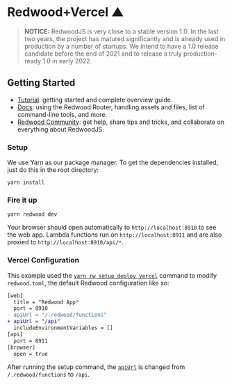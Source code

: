 # Redwood+Vercel ▲

> **NOTICE:** RedwoodJS is very close to a stable version 1.0. In the last two years,
> the project has matured significantly and is already used in production by a number
> of startups. We intend to have a 1.0 release candidate before the end of 2021 and
> to release a truly production-ready 1.0 in early 2022.

## Getting Started

- [Tutorial](https://redwoodjs.com/tutorial/welcome-to-redwood): getting started and complete overview guide.
- [Docs](https://redwoodjs.com/docs/introduction): using the Redwood Router, handling assets and files, list of command-line tools, and more.
- [Redwood Community](https://community.redwoodjs.com): get help, share tips and tricks, and collaborate on everything about RedwoodJS.

### Setup

We use Yarn as our package manager. To get the dependencies installed, just do this in the root directory:

```terminal
yarn install
```

### Fire it up

```terminal
yarn redwood dev
```

Your browser should open automatically to `http://localhost:8910` to see the web app. Lambda functions run on `http://localhost:8911` and are also proxied to `http://localhost:8910/api/*`.

### Vercel Configuration

This example used the [`yarn rw setup deploy vercel`](https://redwoodjs.com/docs/deploy#vercel-deploy) command to modify `redwood.toml`, the default Redwood configuration like so:

```diff
[web]
  title = "Redwood App"
  port = 8910
- apiUrl = "/.redwood/functions"
+ apiUrl = "/api"
  includeEnvironmentVariables = []
[api]
  port = 8911
[browser]
  open = true
```

After running the setup command, the [`apiUrl`](https://redwoodjs.com/docs/app-configuration-redwood-toml#web) is changed from `/.redwood/functions` to `/api`.